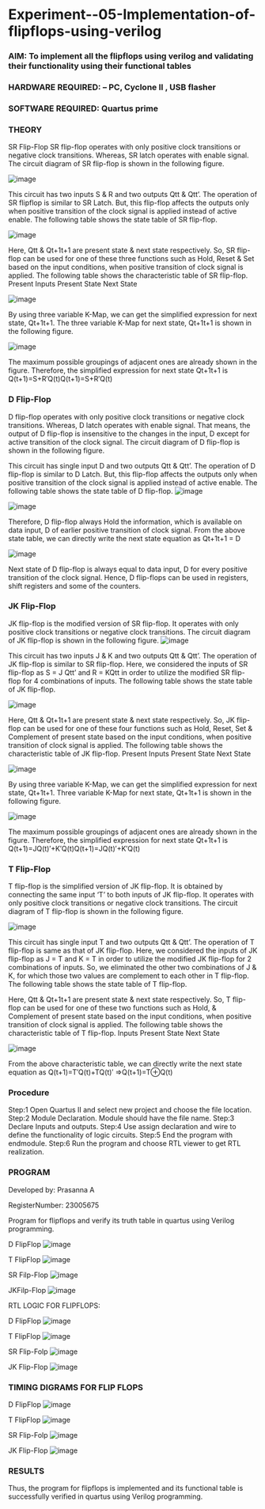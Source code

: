 # Experiment--05-Implementation-of-flipflops-using-verilog
### AIM: To implement all the flipflops using verilog and validating their functionality using their functional tables
### HARDWARE REQUIRED:  – PC, Cyclone II , USB flasher
### SOFTWARE REQUIRED:   Quartus prime
### THEORY 
SR Flip-Flop
SR flip-flop operates with only positive clock transitions or negative clock transitions. Whereas, SR latch operates with enable signal. The circuit diagram of SR flip-flop is shown in the following figure.

![image](https://user-images.githubusercontent.com/36288975/167910294-bb550548-b1dc-4cba-9044-31d9037d476b.png)

 
This circuit has two inputs S & R and two outputs Qtt & Qtt’. The operation of SR flipflop is similar to SR Latch. But, this flip-flop affects the outputs only when positive transition of the clock signal is applied instead of active enable.
The following table shows the state table of SR flip-flop.


![image](https://user-images.githubusercontent.com/36288975/167910648-ced88e69-869c-42e2-9718-a285a3902446.png)


Here, Qtt & Qt+1t+1 are present state & next state respectively. So, SR flip-flop can be used for one of these three functions such as Hold, Reset & Set based on the input conditions, when positive transition of clock signal is applied. The following table shows the characteristic table of SR flip-flop.
Present Inputs	Present State	Next State


![image](https://user-images.githubusercontent.com/36288975/167908180-5fc9d589-1cb5-41f5-b2c8-927e04f5f387.png)

By using three variable K-Map, we can get the simplified expression for next state, Qt+1t+1. The three variable K-Map for next state, Qt+1t+1 is shown in the following figure.

![image](https://user-images.githubusercontent.com/36288975/167908214-25b30a54-db20-4bcb-9385-5f93a1982a09.png)

 
The maximum possible groupings of adjacent ones are already shown in the figure. Therefore, the simplified expression for next state Qt+1t+1 is
Q(t+1)=S+R′Q(t)Q(t+1)=S+R′Q(t)


### D Flip-Flop
D flip-flop operates with only positive clock transitions or negative clock transitions. Whereas, D latch operates with enable signal. That means, the output of D flip-flop is insensitive to the changes in the input, D except for active transition of the clock signal. The circuit diagram of D flip-flop is shown in the following figure.
 
This circuit has single input D and two outputs Qtt & Qtt’. The operation of D flip-flop is similar to D Latch. But, this flip-flop affects the outputs only when positive transition of the clock signal is applied instead of active enable.
The following table shows the state table of D flip-flop.
![image](https://user-images.githubusercontent.com/36288975/167908342-e03f0cbb-5958-43bb-b74a-5e3ec2341675.png)

![image](https://user-images.githubusercontent.com/36288975/167910325-aeef0739-0a54-40e2-bebd-6f5fa0cad10e.png)



Therefore, D flip-flop always Hold the information, which is available on data input, D of earlier positive transition of clock signal. From the above state table, we can directly write the next state equation as
Qt+1t+1 = D



![image](https://user-images.githubusercontent.com/36288975/167908850-d39d07ba-7f9d-490a-b9f2-274e189fd047.png)

Next state of D flip-flop is always equal to data input, D for every positive transition of the clock signal. Hence, D flip-flops can be used in registers, shift registers and some of the counters.


### JK Flip-Flop
JK flip-flop is the modified version of SR flip-flop. It operates with only positive clock transitions or negative clock transitions. The circuit diagram of JK flip-flop is shown in the following figure.
![image](https://user-images.githubusercontent.com/36288975/167910378-d2d984a7-2815-4d17-8c41-ee4bdf59ec24.png) 

 
This circuit has two inputs J & K and two outputs Qtt & Qtt’. The operation of JK flip-flop is similar to SR flip-flop. Here, we considered the inputs of SR flip-flop as S = J Qtt’ and R = KQtt in order to utilize the modified SR flip-flop for 4 combinations of inputs.
The following table shows the state table of JK flip-flop.


![image](https://user-images.githubusercontent.com/36288975/167908575-59c35afb-50d3-46a2-888c-47478a3179d5.png)

Here, Qtt & Qt+1t+1 are present state & next state respectively. So, JK flip-flop can be used for one of these four functions such as Hold, Reset, Set & Complement of present state based on the input conditions, when positive transition of clock signal is applied. The following table shows the characteristic table of JK flip-flop.
Present Inputs	Present State	Next State

![image](https://user-images.githubusercontent.com/36288975/167908664-c854ffe9-0bd3-44c2-bfa6-e53928181c69.png)


By using three variable K-Map, we can get the simplified expression for next state, Qt+1t+1. Three variable K-Map for next state, Qt+1t+1 is shown in the following figure.
 
 
 ![image](https://user-images.githubusercontent.com/36288975/167908688-fa93c3e9-8323-4864-947d-c11d163d5a90.png)

The maximum possible groupings of adjacent ones are already shown in the figure. Therefore, the simplified expression for next state Qt+1t+1 is
Q(t+1)=JQ(t)′+K′Q(t)Q(t+1)=JQ(t)′+K′Q(t)



### T Flip-Flop
T flip-flop is the simplified version of JK flip-flop. It is obtained by connecting the same input ‘T’ to both inputs of JK flip-flop. It operates with only positive clock transitions or negative clock transitions. The circuit diagram of T flip-flop is shown in the following figure.

![image](https://user-images.githubusercontent.com/36288975/167911534-5f3c445d-bc68-46e2-9a9c-7efce5febc60.png)



This circuit has single input T and two outputs Qtt & Qtt’. The operation of T flip-flop is same as that of JK flip-flop. Here, we considered the inputs of JK flip-flop as J = T and K = T in order to utilize the modified JK flip-flop for 2 combinations of inputs. So, we eliminated the other two combinations of J & K, for which those two values are complement to each other in T flip-flop.
The following table shows the state table of T flip-flop.



Here, Qtt & Qt+1t+1 are present state & next state respectively. So, T flip-flop can be used for one of these two functions such as Hold, & Complement of present state based on the input conditions, when positive transition of clock signal is applied. The following table shows the characteristic table of T flip-flop.
Inputs	Present State	Next State


![image](https://user-images.githubusercontent.com/36288975/167909015-53aa9450-3f28-4202-887a-79d88228f8a0.png)

From the above characteristic table, we can directly write the next state equation as
Q(t+1)=T′Q(t)+TQ(t)′
⇒Q(t+1)=T⊕Q(t)

### Procedure
Step:1 Open Quartus II and select new project and choose the file location.
Step:2 Module Declaration. Module should have the file name.
Step:3 Declare Inputs and outputs.
Step:4 Use assign declaration and wire to define the functionality of logic circuits.
Step:5 End the program with endmodule.
Step:6 Run the program and choose RTL viewer to get RTL realization.

### PROGRAM 

Developed by: Prasanna A

RegisterNumber:  23005675

Program for flipflops  and verify its truth table in quartus using Verilog programming.

D FlipFlop
![image](https://github.com/prasanna-765/Experiment--05-Implementation-of-flipflops-using-verilog/assets/150009505/39407968-c019-4d7e-89d2-c27bdaf47b86)

T FlipFlop
![image](https://github.com/prasanna-765/Experiment--05-Implementation-of-flipflops-using-verilog/assets/150009505/e66a0005-3358-4520-8167-a715935349cc)

SR Filp-Flop
![image](https://github.com/prasanna-765/Experiment--05-Implementation-of-flipflops-using-verilog/assets/150009505/d120970b-d9de-4b2d-aa73-70b47dccdb6b)

JKFilp-Flop
![image](https://github.com/prasanna-765/Experiment--05-Implementation-of-flipflops-using-verilog/assets/150009505/3c5b29d4-73ad-47ae-9745-4e848361503e)

RTL LOGIC FOR FLIPFLOPS:

D FlipFlop
![image](https://github.com/prasanna-765/Experiment--05-Implementation-of-flipflops-using-verilog/assets/150009505/1747f280-51f6-43cd-be08-1aacdc3fe827)

T FlipFlop
![image](https://github.com/prasanna-765/Experiment--05-Implementation-of-flipflops-using-verilog/assets/150009505/da3664b2-e99a-4f73-a1f9-a5b7532e7543)
 
SR Flip-Folp
![image](https://github.com/prasanna-765/Experiment--05-Implementation-of-flipflops-using-verilog/assets/150009505/ae29d2e3-264e-4396-962f-8279e4cf6bc8)

JK Flip-Flop
![image](https://github.com/prasanna-765/Experiment--05-Implementation-of-flipflops-using-verilog/assets/150009505/38acf912-99cb-4df0-bc13-dbf2fb3c27e3)

### TIMING DIGRAMS FOR FLIP FLOPS

D FlipFlop
![image](https://github.com/prasanna-765/Experiment--05-Implementation-of-flipflops-using-verilog/assets/150009505/bf31793b-8e8f-44b6-86f4-bc4bb76d1ea0)

T FlipFlop
![image](https://github.com/prasanna-765/Experiment--05-Implementation-of-flipflops-using-verilog/assets/150009505/3fd0e655-9e1c-45f3-9bc3-785746bb8360)

SR Flip-Folp
![image](https://github.com/prasanna-765/Experiment--05-Implementation-of-flipflops-using-verilog/assets/150009505/ab65cc57-fd0a-4a82-8a34-26c3ddd0ef7c)

JK Flip-Flop
![image](https://github.com/prasanna-765/Experiment--05-Implementation-of-flipflops-using-verilog/assets/150009505/fb7470eb-6283-499f-90fa-5902c07e13c6)

### RESULTS 

Thus, the program for flipflops is implemented and its functional table is successfully verified in
quartus using Verilog programming.
